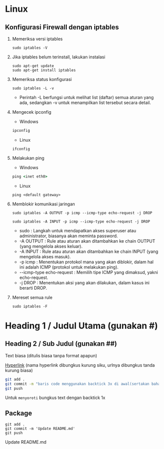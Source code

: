 # Linux

## Konfigurasi Firewall dengan iptables

1. Memeriksa versi iptables
	```console
	sudo iptables -V
	```

2. Jika iptables belum terinstall, lakukan instalasi
	```console
	sudo apt-get update
	sudo apt-get install iptables
	```

3. Memeriksa status konfigurasi
	```console
	sudo iptables -L -v
	```
	* Perintah -L berfungsi untuk melihat list (daftar) semua aturan yang ada, sedangkan -v untuk menampilkan list tersebut secara detail.

4. Mengecek ipconfig
	* Windows
	```cmd
	ipconfig
	```
	* Linux
	```console
	ifconfig
	```

5. Melakukan ping
	* Windows
	```cmd
	ping <inet eth0>
	```
	* Linux
	```console
	ping <default gateway>
	```

6. Memblokir komunikasi jaringan
	```console
	sudo iptables -A OUTPUT -p icmp --icmp-type echo-request -j DROP
	```
	```console
	sudo iptables -A INPUT -p icmp --icmp-type echo-request -j DROP
	```
	* sudo : Langkah untuk mendapatkan akses superuser atau administrator, biasanya akan meminta password.
	* -A OUTPUT : Rule atau aturan akan ditambahkan ke chain OUTPUT (yang mengelola akses keluar).
	* -A INPUT : Rule atau aturan akan ditambahkan ke chain INPUT (yang mengelola akses masuk).
	* -p icmp : Menentukan protokol mana yang akan diblokir, dalam hal ini adalah ICMP (protokol untuk melakukan ping).
	* --icmp-type echo-request : Memilih tipe ICMP yang dimaksud, yakni echo-request.
	* -j DROP : Menentukan aksi yang akan dilakukan, dalam kasus ini berarti DROP.

7. Mereset semua rule
	```console
	sudo iptables -F
	```

##
##

# Heading 1 / Judul Utama (gunakan #)

## Heading 2 / Sub Judul (gunakan ##)

Text biasa (ditulis biasa tanpa format apapun)

[Hyperlink](https://www.google.com) (nama hyperlink dibungkus kurung siku, urlnya dibungkus tanda kurung biasa)

```bash
git add .
git commit -m "baris code menggunakan backtick 3x di awal(sertakan bahasanya) dan akhir code"
git push
```

Untuk `menyoroti` bungkus text dengan backtick 1x

## Package 
```<bahasa>
git add .
git commit -m 'Update README.md'
git push

```

Update README.md